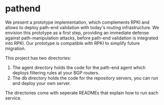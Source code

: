# pathend
We present a prototype implementation, which complements RPKI and allows to deploy path-end validation with today's routing infrastructure.
We envision this prototype as a first step, providing an immediate defense against path-manipulation attacks,
before path-end validation is integrated into RPKI. Our prototype is compatible with RPKI to simplify future migration. 

This project has two directories:
1. The agent directory holds the code for the path-end agent which deploys filtering rules at your BGP routers.
2. The db directory holds the code for the repository servers, you can run and deploy your own server.

The directories come with seperate READMEs that explain how to run each service.
